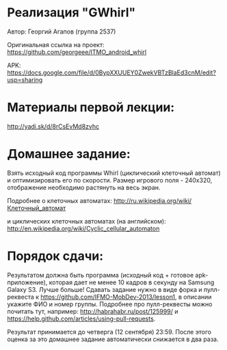 Реализация "GWhirl"
====================
Автор: Георгий Агапов (группа 2537)

Оригинальная ссылка на проект: https://github.com/georgeee/ITMO_android_whirl

APK: https://docs.google.com/file/d/0BypXXUUEY0ZwekVBTzBlaEd3cnM/edit?usp=sharing



Материалы первой лекции:
=======
http://yadi.sk/d/8rCsEvMd8zvhc

Домашнее задание:
=======
Взять исходный код программы Whirl (циклический клеточный автомат) и оптимизировать его по скорости.
Размер игрового поля - 240x320, отображение необходимо растянуть на весь экран.

Подробнее о клеточных автоматах:
http://ru.wikipedia.org/wiki/Клеточный_автомат

и циклических клеточных автоматах (на английском):
http://en.wikipedia.org/wiki/Cyclic_cellular_automaton

Порядок сдачи:
=======
Результатом должна быть программа (исходный код + готовое apk-приложение), которая дает не менее 10 кадров в секунду на Samsung Galaxy S3. Лучше больше!
Сдавать задание нужно в виде форка и пулл-реквеста к https://github.com/IFMO-MobDev-2013/lesson1, в описании укажите ФИО и номер группы.
Подробнее про пулл-реквесты можно почитать тут, например: http://habrahabr.ru/post/125999/ и https://help.github.com/articles/using-pull-requests.

Результат принимается до четверга (12 сентября) 23:59. После этого оценка за это домашнее задание автоматически снижается в два раза.
